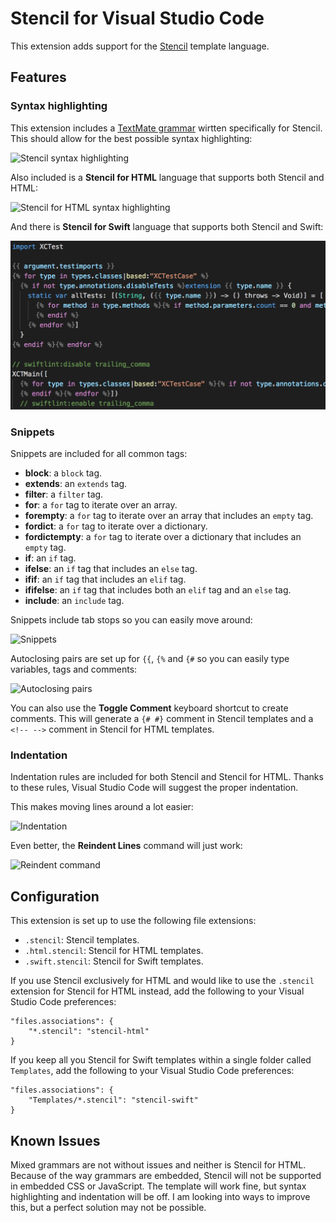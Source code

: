 # Stencil for Visual Studio Code

This extension adds support for the [Stencil](https://stencil.fuller.li) template language.

## Features

### Syntax highlighting

This extension includes a [TextMate grammar](https://github.com/stencilproject/stencil.tmbundle) wirtten specifically for Stencil. This should allow for the best possible syntax highlighting:

![Stencil syntax highlighting](images/stencil.png)

Also included is a **Stencil for HTML** language that supports both Stencil and HTML:

![Stencil for HTML syntax highlighting](images/stencil-html.png)

And there is **Stencil for Swift** language that supports both Stencil and Swift:

![Stencil for Swift syntax highlighting](images/stencil-swift.png)

### Snippets

Snippets are included for all common tags:

- **block**: a `block` tag.
- **extends**: an `extends` tag.
- **filter**: a `filter` tag.
- **for**: a `for` tag to iterate over an array.
- **forempty**: a `for` tag to iterate over an array that includes an `empty` tag.
- **fordict**: a `for` tag to iterate over a dictionary.
- **fordictempty**: a `for` tag to iterate over a dictionary that includes an `empty` tag.
- **if**: an `if` tag.
- **ifelse**: an `if` tag that includes an `else` tag.
- **ifif**: an `if` tag that includes an `elif` tag.
- **ififelse**: an `if` tag that includes both an `elif` tag and an `else` tag.
- **include**: an `include` tag.

Snippets include tab stops so you can easily move around:

![Snippets](images/snippets.gif)

Autoclosing pairs are set up for `{{`, `{%` and `{#` so you can easily type variables, tags and comments:

![Autoclosing pairs](images/autoclosing.gif)

You can also use the **Toggle Comment** keyboard shortcut to create comments.
This will generate a `{# #}` comment in Stencil templates and a `<!-- -->` comment in Stencil for HTML templates.

### Indentation

Indentation rules are included for both Stencil and Stencil for HTML. Thanks to these rules, Visual Studio Code will suggest the proper indentation.

This makes moving lines around a lot easier:

![Indentation](images/indentation.gif)

Even better, the **Reindent Lines** command will just work:

![Reindent command](images/reindent.gif)

## Configuration

This extension is set up to use the following file extensions:

- `.stencil`: Stencil templates.
- `.html.stencil`: Stencil for HTML templates.
- `.swift.stencil`: Stencil for Swift templates.

If you use Stencil exclusively for HTML and would like to use the `.stencil` extension for Stencil for HTML instead, add the following to your Visual Studio Code preferences:

```
"files.associations": {
    "*.stencil": "stencil-html"
}
```

If you keep all you Stencil for Swift templates within a single folder called `Templates`, add the following to your Visual Studio Code preferences:

```
"files.associations": {
    "Templates/*.stencil": "stencil-swift"
}
```


## Known Issues

Mixed grammars are not without issues and neither is Stencil for HTML. Because of the way grammars are embedded, Stencil will not be supported in embedded CSS or JavaScript. The template will work fine, but syntax highlighting and indentation will be off. I am looking into ways to improve this, but a perfect solution may not be possible.
